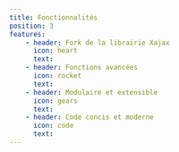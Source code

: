 ```yaml
---
title: Fonctionnalités
position: 3
features:
    - header: Fork de la librairie Xajax
      icon: heart
      text: 
    - header: Fonctions avancées
      icon: rocket
      text: 
    - header: Modulaire et extensible
      icon: gears
      text: 
    - header: Code concis et moderne
      icon: code
      text: 
---
```


